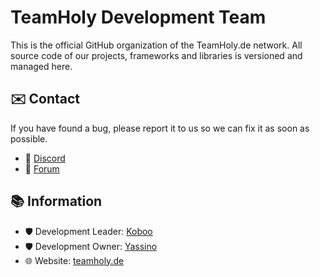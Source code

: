 # TeamHoly Development Team

This is the official GitHub organization of the TeamHoly.de network. 
All source code of our projects, frameworks and libraries is versioned and managed here.

## ✉️ Contact

If you have found a bug, please report it to us so we can fix it as soon as possible.
* 👻 [Discord](https://dc.teamholy.de)
* 📯 [Forum](https://forum.teamholy.de)

## 📚 Information

* 🛡️ Development Leader: [Koboo](https://github.com/Koboo)
* 🛡️ Development Owner: [Yassino](https://github.com/Ya55in0)
* 🌐 Website: [teamholy.de](https://teamholy.de)
